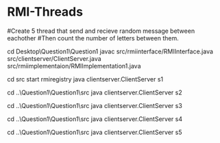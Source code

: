 # RMI-Threads

#Create 5 thread that send and recieve random message between eachother
#Then count the number of letters between them.

cd Desktop\Question1\Question1
javac src/rmiinterface/RMIInterface.java src/clientserver/ClientServer.java src/rmiimplementaion/RMIImplementation1.java

cd src
start rmiregistry
java clientserver.ClientServer s1


cd ..\Question1\Question1\src
java clientserver.ClientServer s2

cd ..\Question1\Question1\src
java clientserver.ClientServer s3

cd ..\Question1\Question1\src
java clientserver.ClientServer s4

cd ..\Question1\Question1\src
java clientserver.ClientServer s5
